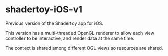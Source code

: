 # shadertoy-iOS-v1
Previous version of the Shadertoy app for iOS.

This version has a multi-threaded OpenGL renderer to allow each view controller to be interactive, and render data at the same time.

The context is shared among different OGL views so resources are shared.
